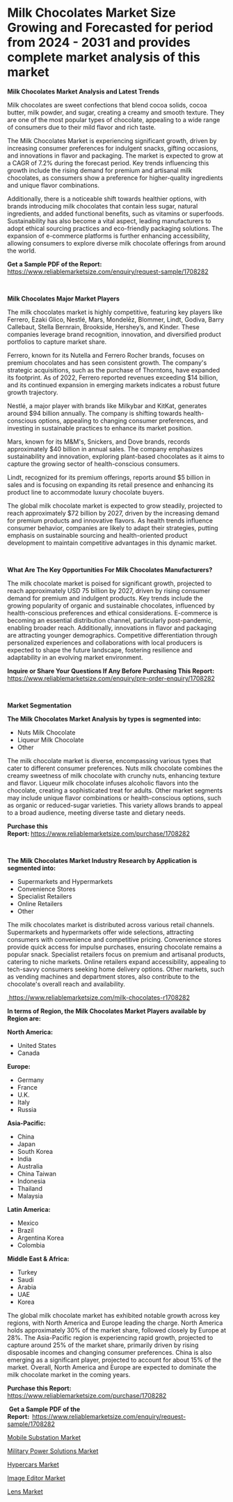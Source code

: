 <p><h1>Milk Chocolates Market Size Growing and Forecasted for period from 2024 - 2031 and provides complete market analysis of this market</h1></p><p><strong>Milk Chocolates Market Analysis and Latest Trends</strong></p>
<p><p>Milk chocolates are sweet confections that blend cocoa solids, cocoa butter, milk powder, and sugar, creating a creamy and smooth texture. They are one of the most popular types of chocolate, appealing to a wide range of consumers due to their mild flavor and rich taste. </p><p>The Milk Chocolates Market is experiencing significant growth, driven by increasing consumer preferences for indulgent snacks, gifting occasions, and innovations in flavor and packaging. The market is expected to grow at a CAGR of 7.2% during the forecast period. Key trends influencing this growth include the rising demand for premium and artisanal milk chocolates, as consumers show a preference for higher-quality ingredients and unique flavor combinations. </p><p>Additionally, there is a noticeable shift towards healthier options, with brands introducing milk chocolates that contain less sugar, natural ingredients, and added functional benefits, such as vitamins or superfoods. Sustainability has also become a vital aspect, leading manufacturers to adopt ethical sourcing practices and eco-friendly packaging solutions. The expansion of e-commerce platforms is further enhancing accessibility, allowing consumers to explore diverse milk chocolate offerings from around the world.</p></p>
<p><strong>Get a Sample PDF of the Report:&nbsp;</strong> <a href="https://www.reliablemarketsize.com/enquiry/request-sample/1708282?utm_campaign=1169&utm_medium=2&utm_source=Github&utm_content=ia&utm_term=07102024&utm_id=milk-chocolates">https://www.reliablemarketsize.com/enquiry/request-sample/1708282</a></p>
<p>&nbsp;</p>
<p><strong>Milk Chocolates Major Market Players</strong></p>
<p><p>The milk chocolates market is highly competitive, featuring key players like Ferrero, Ezaki Glico, Nestlé, Mars, Mondelēz, Blommer, Lindt, Godiva, Barry Callebaut, Stella Bernrain, Brookside, Hershey’s, and Kinder. These companies leverage brand recognition, innovation, and diversified product portfolios to capture market share.</p><p>Ferrero, known for its Nutella and Ferrero Rocher brands, focuses on premium chocolates and has seen consistent growth. The company's strategic acquisitions, such as the purchase of Thorntons, have expanded its footprint. As of 2022, Ferrero reported revenues exceeding $14 billion, and its continued expansion in emerging markets indicates a robust future growth trajectory.</p><p>Nestlé, a major player with brands like Milkybar and KitKat, generates around $94 billion annually. The company is shifting towards health-conscious options, appealing to changing consumer preferences, and investing in sustainable practices to enhance its market position. </p><p>Mars, known for its M&M's, Snickers, and Dove brands, records approximately $40 billion in annual sales. The company emphasizes sustainability and innovation, exploring plant-based chocolates as it aims to capture the growing sector of health-conscious consumers.</p><p>Lindt, recognized for its premium offerings, reports around $5 billion in sales and is focusing on expanding its retail presence and enhancing its product line to accommodate luxury chocolate buyers.</p><p>The global milk chocolate market is expected to grow steadily, projected to reach approximately $72 billion by 2027, driven by the increasing demand for premium products and innovative flavors. As health trends influence consumer behavior, companies are likely to adapt their strategies, putting emphasis on sustainable sourcing and health-oriented product development to maintain competitive advantages in this dynamic market.</p></p>
<p>&nbsp;</p>
<p><strong>What Are The Key Opportunities For Milk Chocolates Manufacturers?</strong></p>
<p><p>The milk chocolate market is poised for significant growth, projected to reach approximately USD 75 billion by 2027, driven by rising consumer demand for premium and indulgent products. Key trends include the growing popularity of organic and sustainable chocolates, influenced by health-conscious preferences and ethical considerations. E-commerce is becoming an essential distribution channel, particularly post-pandemic, enabling broader reach. Additionally, innovations in flavor and packaging are attracting younger demographics. Competitive differentiation through personalized experiences and collaborations with local producers is expected to shape the future landscape, fostering resilience and adaptability in an evolving market environment.</p></p>
<p><strong>Inquire or Share Your Questions If Any Before Purchasing This Report:</strong> <a href="https://www.reliablemarketsize.com/enquiry/pre-order-enquiry/1708282?utm_campaign=1169&utm_medium=2&utm_source=Github&utm_content=ia&utm_term=07102024&utm_id=milk-chocolates">https://www.reliablemarketsize.com/enquiry/pre-order-enquiry/1708282</a></p>
<p>&nbsp;</p>
<p><strong>Market Segmentation</strong></p>
<p><strong>The Milk Chocolates Market Analysis by types is segmented into:</strong></p>
<p><ul><li>Nuts Milk Chocolate</li><li>Liqueur Milk Chocolate</li><li>Other</li></ul></p>
<p><p>The milk chocolate market is diverse, encompassing various types that cater to different consumer preferences. Nuts milk chocolate combines the creamy sweetness of milk chocolate with crunchy nuts, enhancing texture and flavor. Liqueur milk chocolate infuses alcoholic flavors into the chocolate, creating a sophisticated treat for adults. Other market segments may include unique flavor combinations or health-conscious options, such as organic or reduced-sugar varieties. This variety allows brands to appeal to a broad audience, meeting diverse taste and dietary needs.</p></p>
<p><strong>Purchase this Report:&nbsp;</strong><a href="https://www.reliablemarketsize.com/purchase/1708282?utm_campaign=1169&utm_medium=2&utm_source=Github&utm_content=ia&utm_term=07102024&utm_id=milk-chocolates">https://www.reliablemarketsize.com/purchase/1708282</a></p>
<p>&nbsp;</p>
<p><strong>The Milk Chocolates Market Industry Research by Application is segmented into:</strong></p>
<p><ul><li>Supermarkets and Hypermarkets</li><li>Convenience Stores</li><li>Specialist Retailers</li><li>Online Retailers</li><li>Other</li></ul></p>
<p><p>The milk chocolates market is distributed across various retail channels. Supermarkets and hypermarkets offer wide selections, attracting consumers with convenience and competitive pricing. Convenience stores provide quick access for impulse purchases, ensuring chocolate remains a popular snack. Specialist retailers focus on premium and artisanal products, catering to niche markets. Online retailers expand accessibility, appealing to tech-savvy consumers seeking home delivery options. Other markets, such as vending machines and department stores, also contribute to the chocolate's overall reach and availability.</p></p>
<p><a href="https://www.reliablemarketsize.com/milk-chocolates-r1708282?utm_campaign=1169&utm_medium=2&utm_source=Github&utm_content=ia&utm_term=07102024&utm_id=milk-chocolates">&nbsp;https://www.reliablemarketsize.com/milk-chocolates-r1708282</a></p>
<p><strong>In terms of Region, the Milk Chocolates Market Players available by Region are:</strong></p>
<p>
    <p> <strong> North America: </strong>
        <ul>
            <li>United States</li>
            <li>Canada</li>
        </ul>
        </p> 
    <p> <strong> Europe: </strong>
        <ul>
            <li>Germany</li>
            <li>France</li>
            <li>U.K.</li>
            <li>Italy</li>
            <li>Russia</li>
        </ul>
        </p> 
    <p> <strong> Asia-Pacific: </strong>
        <ul>
            <li>China</li>
            <li>Japan</li>
            <li>South Korea</li>
            <li>India</li>
            <li>Australia</li>
            <li>China Taiwan</li>
            <li>Indonesia</li>
            <li>Thailand</li>
            <li>Malaysia</li>
        </ul>
        </p> 
    <p> <strong> Latin America: </strong>
        <ul>
            <li>Mexico</li>
            <li>Brazil</li>
            <li>Argentina Korea</li>
            <li>Colombia</li>
        </ul>
        </p> 
    <p> <strong> Middle East & Africa: </strong>
        <ul>
            <li>Turkey</li>
            <li>Saudi</li>
            <li>Arabia</li>
            <li>UAE</li>
            <li>Korea</li>
        </ul>
    </p>
    </p>
<p><p>The global milk chocolate market has exhibited notable growth across key regions, with North America and Europe leading the charge. North America holds approximately 30% of the market share, followed closely by Europe at 28%. The Asia-Pacific region is experiencing rapid growth, projected to capture around 25% of the market share, primarily driven by rising disposable incomes and changing consumer preferences. China is also emerging as a significant player, projected to account for about 15% of the market. Overall, North America and Europe are expected to dominate the milk chocolate market in the coming years.</p></p>
<p><strong>Purchase this Report: </strong><a href="https://www.reliablemarketsize.com/purchase/1708282?utm_campaign=1169&utm_medium=2&utm_source=Github&utm_content=ia&utm_term=07102024&utm_id=milk-chocolates">https://www.reliablemarketsize.com/purchase/1708282</a></p>
<p>&nbsp;<strong>Get a Sample PDF of the Report:&nbsp;&nbsp;</strong><a href="https://www.reliablemarketsize.com/enquiry/request-sample/1708282?utm_campaign=1169&utm_medium=2&utm_source=Github&utm_content=ia&utm_term=07102024&utm_id=milk-chocolates">https://www.reliablemarketsize.com/enquiry/request-sample/1708282</a></p>
<p><strong></strong></p>
<p><p><a href="https://issuu.com/reportprime-2/docs/mobile-substation-market-size-2030._1f1e5d70910f82?utm_campaign=1169&utm_medium=2&utm_source=Github&utm_content=ia&utm_term=07102024&utm_id=milk-chocolates">Mobile Substation Market</a></p><p><a href="https://issuu.com/reportprime-2/docs/military-power-solutions-market-siz_e6d78c3e2f1151?utm_campaign=1169&utm_medium=2&utm_source=Github&utm_content=ia&utm_term=07102024&utm_id=milk-chocolates">Military Power Solutions Market</a></p><p><a href="https://github.com/pizolina/Market-Research-Report-List-6/blob/main/hypercars-market.md?utm_campaign=1169&utm_medium=2&utm_source=Github&utm_content=ia&utm_term=07102024&utm_id=milk-chocolates">Hypercars Market</a></p><p><a href="https://www.linkedin.com/pulse/pioneering-growth-analyzing-global-image-editor-market-dynamics-79onf?utm_campaign=1169&utm_medium=2&utm_source=Github&utm_content=ia&utm_term=07102024&utm_id=milk-chocolates">Image Editor Market</a></p><p><a href="https://www.linkedin.com/pulse/influencing-factors-lens-market-insights-growth-projections-ybdac?utm_campaign=1169&utm_medium=2&utm_source=Github&utm_content=ia&utm_term=07102024&utm_id=milk-chocolates">Lens Market</a></p></p>